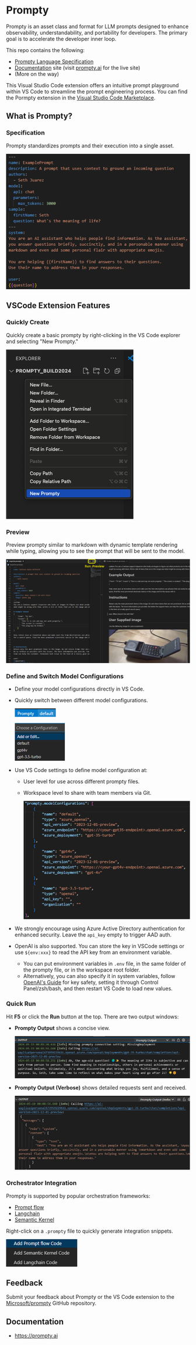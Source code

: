# Prompty

Prompty is an asset class and format for LLM prompts designed to enhance observability, understandability, and portability for developers. The primary goal is to accelerate the developer inner loop.

This repo contains the following:

- [Prompty Language Specification](Prompty.yaml)
- [Documentation](https://github.com/microsoft/prompty/tree/main/web) site (visit [prompty.ai](https://prompty.ai) for the live site)
- (More on the way)

This Visual Studio Code extension offers an intuitive prompt playground within VS Code to streamline the prompt engineering process. You can find the Pormpty extension in the [Visual Studio Code Marketplace](https://marketplace.visualstudio.com/items?itemName=ms-toolsai.prompty).

## What is Prompty?
### Specification
Prompty standardizes prompts and their execution into a single asset.

![Language Spec](img/vscode/readme_lang_spec.png)

## VSCode Extension Features
### Quickly Create
Quickly create a basic prompty by right-clicking in the VS Code explorer and selecting "New Prompty."

![Quick Create](img/vscode/image-2.png)

### Preview
Preview prompty similar to markdown with dynamic template rendering while typing, allowing you to see the prompt that will be sent to the model.

![Preview](img/vscode/readme_preview.png)

### Define and Switch Model Configurations
* Define your model configurations directly in VS Code.
* Quickly switch between different model configurations.

  ![Define Configuration](img/vscode/image-5.png)

  ![Switch Model Configuration](img/vscode/switchModelConfiguration.png)
* Use VS Code settings to define model configuration at:
  * User level for use across different prompty files.
  * Workspace level to share with team members via Git.

    ![ModelConfigurationSettings](img/vscode/modelConfigurationSettings.png)

* We strongly encourage using Azure Active Directory authentication for enhanced security. Leave the `api_key` empty to trigger AAD auth.
* OpenAI is also supported. You can store the key in VSCode settings or use `${env:xxx}` to read the API key from an environment variable.
  * You can put environment variables in `.env` file, in the same folder of the prompty file, or in the workspace root folder.
  * Alternatively, you can also specify it in system variables, follow [OpenAI's Guide](https://help.openai.com/en/articles/5112595-best-practices-for-api-key-safety) for key safety, setting it through Control Panel/zsh/bash, and then restart VS Code to load new values.

### Quick Run
Hit **F5** or click the **Run** button at the top. There are two output windows:
* **Prompty Output** shows a concise view.

  ![Prompty Output](img/vscode/image-3.png)

* **Prompty Output (Verbose)** shows detailed requests sent and received.

  ![Prompty Output (Verbose)](img/vscode/image-8.png)

### Orchestrator Integration
Prompty is supported by popular orchestration frameworks:
* [Prompt flow](https://microsoft.github.io/promptflow/tutorials/prompty-quickstart.html)
* [Langchain](https://github.com/langchain-ai/langchain/tree/master/libs/partners/prompty)
* [Semantic Kernel](https://github.com/microsoft/semantic-kernel/blob/main/dotnet/samples/Concepts/PromptTemplates/PromptyFunction.cs)

Right-click on a `.prompty` file to quickly generate integration snippets.

![Orchestrator Integration](img/vscode/image-9.png)

## Feedback
Submit your feedback about Prompty or the VS Code extension to the [Microsoft/prompty](https://github.com/microsoft/prompty/issues) GitHub repository.

## Documentation
* https://prompty.ai
